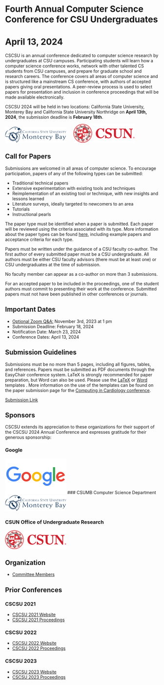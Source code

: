 # Fourth Annual Computer Science Conference for CSU Undergraduates
# April 13, 2024

CSCSU is an annual conference dedicated to computer science research by undergraduates at CSU campuses. Participating students will learn how a computer science conference works, network with other talented CS students from CSU campuses, and prepare for graduate school and research careers. The conference covers all areas of computer science and is structured like a mainstream CS conference, with authors of accepted papers giving oral presentations. A peer-review process is used to select papers for presentation and inclusion in conference proceedings that will be made available electronically.

CSCSU 2024 will be held in two locations: California State University, Monterey Bay and California State University Northridge on **April 13th, 2024**, the submission deadline is **February 18th**.

<img src="csumb.png" width="200"/>&nbsp;&nbsp;&nbsp;&nbsp;&nbsp;&nbsp;<img src="csun.png" width="200"/>

## Call for Papers ##
Submissions are welcomed in all areas of computer science. To encourage participation, papers of any of the following types can be submitted:

* Traditional technical papers
* Extensive experimentation with existing tools and techniques
* Reimplementation of an existing tool or technique, with new insights and lessons learned
* Literature surveys, ideally targeted to newcomers to an area
* Tutorials
* Instructional pearls

The paper type must be identified when a paper is submitted. Each paper will be reviewed using the criteria associated with its type. More information about the paper types can be found [here](https://cscsu-conference.github.io/Paper%20types%202022.pdf), including example papers and acceptance criteria for each type.

Papers must be written under the guidance of a CSU faculty co-author. The first author of every submitted paper must be a CSU undergraduate. All authors must be either CSU faculty advisors (there must be at least one) or CSU undergraduates at the time of submission.

No faculty member can appear as a co-author on more than 3 submissions.

For an accepted paper to be included in the proceedings, one of the student authors must commit to presenting their work at the conference. Submitted papers must not have been published in other conferences or journals.

## Important Dates ##

* [Optional Zoom Q&A:](https://sjsu.zoom.us/j/83196063927?pwd=ck1CRk5vY3FqQXRucjVGN29IV3pOQT09) November 3rd, 2023 at 1 pm
* Submission Deadline: February 18, 2024
* Notification Date: March 23, 2024
* Conference Dates: April 13, 2024

## Submission Guidelines
Submissions must be no more than 5 pages, including all figures, tables, and references. Papers must be submitted as PDF documents through the EasyChair conference system. LaTeX is strongly recommended for paper preparation, but Word can also be used. Please use the [LaTeX](https://cscsu-conference.github.io/LatexTemplate.zip) or [Word](https://cscsu-conference.github.io/WordTemplate.docx) templates . More information on the use of the templates can be found on the paper submission page for the [Computing in Cardiology conference](http://www.cinc.org/instructions-for-preparing-and-submitting-full-papers/).

[Submission Link](https://cmt3.research.microsoft.com/CSCSU2024/Submission/Index)

## Sponsors
CSCSU extends its appreciation to these organizations for their support of the CSCSU 2024 Annual Conference and expresses gratitude for their generous sponsorship:
### Google
<img src="google.png" width="200"/>
### CSUMB Computer Science Department
<img src="csumb.png" width="200"/>

### CSUN Office of Undergraduate Research 
<img src="csun.png" width="200"/>

## Organization
* [Committee Members](./committees.html)

## Prior Conferences
### CSCSU 2021
* [CSCSU 2021 Website](./index21.html)
* [CSCSU 2021 Proceedings](https://scholarworks.calstate.edu/collections/zp38wj490?locale=en)

### CSCSU 2022
* [CSCSU 2022 Website](./index22.html)
* [CSCSU 2022 Proceedings](https://scholarworks.calstate.edu/collections/4q77fx96x?locale=en)

### CSCSU 2023
* [CSCSU 2023 Website](./index23.html)
* [CSCSU 2023 Proceedings](https://scholarworks.calstate.edu/collections/w0892j378)
